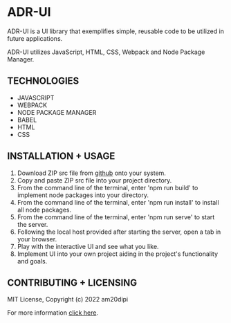 # ADR-UI

ADR-UI is a UI library that exemplifies simple, reusable code to be utilized in future applications. 

ADR-UI utilizes JavaScript, HTML, CSS, Webpack and Node Package Manager.

## TECHNOLOGIES
+ JAVASCRIPT
+ WEBPACK
+ NODE PACKAGE MANAGER
+ BABEL
+ HTML
+ CSS


## INSTALLATION + USAGE
1. Download ZIP src file from [github](https://github.com/am20dipi/adr-ui) onto your system. 
2. Copy and paste ZIP src file into your project directory. 
3. From the command line of the terminal, enter 'npm run build' to implement node packages into your directory. 
4. From the command line of the terminal, enter 'npm run install' to install all node packages.
5. From the command line of the terminal, enter 'npm run serve' to start the server.
6. Following the local host provided after starting the server, open a tab in your browser. 
7. Play with the interactive UI and see what you like.
8. Implement UI into your own project aiding in the project's functionality and goals. 


## CONTRIBUTING + LICENSING
MIT License, Copyright (c) 2022 am20dipi

For more information [click here](https://github.com/am20dipi/adr-ui).
